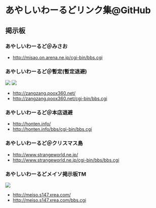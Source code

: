 # あやしいわーるどリンク集@GitHub

## 掲示板

### あやしいわーるど＠みさお
- http://misao.on.arena.ne.jp/cgi-bin/bbs.cgi

### あやしいわーるど＠暫定(暫定退避)
![](http://zangzang.poox360.net/tutu0210.gif) ![](http://zangzang.poox360.net/tutu0209.gif)
- http://zangzang.poox360.net/
- http://zangzang.poox360.net/cgi-bin/bbs.cgi

### あやしいわーるど＠本店退避
- http://honten.info/
- http://honten.info/bbs/cgi-bin/bbs.cgi

### あやしいわーるど＠クリスマス島
- http://www.strangeworld.ne.jp/
- http://www.strangeworld.ne.jp/cgi-bin/bbs/bbs.cgi

### あやしいわーるどメイソ掲示板TM
![](http://www.geocities.co.jp/MusicStar-Vocal/7064/20051204004615.gif)
- http://meiso.s147.xrea.com/
- http://meiso.s147.xrea.com/bbs.cgi
